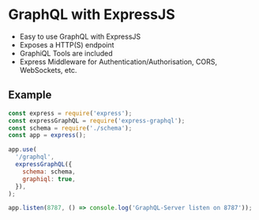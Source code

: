 # GraphQL with ExpressJS

- Easy to use GraphQL with ExpressJS
- Exposes a HTTP(S) endpoint
- GraphiQL Tools are included
- Express Middleware for Authentication/Authorisation, CORS, WebSockets, etc.

## Example

```javascript
const express = require('express');
const expressGraphQL = require('express-graphql');
const schema = require('./schema');
const app = express();

app.use(
  '/graphql',
  expressGraphQL({
    schema: schema,
    graphiql: true,
  }),
);

app.listen(8787, () => console.log('GraphQL-Server listen on 8787'));
```
